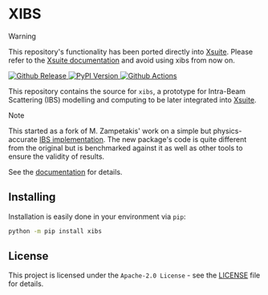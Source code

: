 # XIBS

> [!WARNING]
> This repository's functionality has been ported directly into [Xsuite](https://github.com/xsuite).
> Please refer to the [Xsuite documentation](https://xsuite.readthedocs.io/en/latest/) and avoid using xibs from now on.

<p>
  <!-- Github Release -->
  <a href="https://github.com/fsoubelet/xibs/releases">
    <img alt="Github Release" src="https://img.shields.io/github/v/release/fsoubelet/xibs?color=orange&label=Release&logo=Github">
  </a>

  <!-- PyPi Version -->
  <a href="https://pypi.org/project/xibs">
    <img alt="PyPI Version" src="https://img.shields.io/pypi/v/xibs?label=PyPI&logo=PyPI">
  </a>

  <!-- Github Actions Build -->
  <a href="https://github.com/fsoubelet/xibs/actions?query=workflow%3A%22Cron+Testing%22">
    <img alt="Github Actions" src="https://github.com/fsoubelet/xibs/workflows/Tests/badge.svg">
  </a>

  <!-- General DOI -->
  <!-- <a href="https://zenodo.org/badge/latestdoi/10044627."> -->
  <!-- <img alt="DOI" src="https://zenodo.org/records/10044627..svg"> -->
  <!-- </a> -->
</p>

This repository contains the source for `xibs`, a prototype for Intra-Beam Scattering (IBS) modelling and computing to be later integrated into [Xsuite](https://github.com/xsuite).

> [!NOTE]
> This started as a fork of M. Zampetakis' work on a simple but physics-accurate
> [IBS implementation](https://github.com/MichZampetakis/IBS_for_Xsuite). The new
> package's code is quite different from the original but is benchmarked against
> it as well as other tools to ensure the validity of results.

See the [documentation](https://fsoubelet.github.io/xibs/) for details.

## Installing

Installation is easily done in your environment via `pip`:

```bash
python -m pip install xibs
```

## License

This project is licensed under the `Apache-2.0 License` - see the [LICENSE](LICENSE) file for details.

